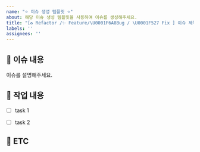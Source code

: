 ```yaml
---
name: "⭐ 이슈 생성 템플릿 ⭐"
about: 해당 이슈 생성 템플릿을 사용하여 이슈를 생성해주세요.
title: "[♻️ Refactor /✨ Feature/\U0001F6A8Bug / \U0001F527 Fix ] 이슈 제목"
labels: ''
assignees: ''
---
```


## 📌 이슈 내용
이슈를 설명해주세요.


## 📝 작업 내용
- [ ] task 1
- [ ] task 2


## 💬 ETC

